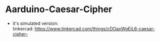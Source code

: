 # Aarduino-Caesar-Cipher
- it's simulated version:  
tinkercad: https://www.tinkercad.com/things/cDOaxWgEjL6-caesar-cipher-
